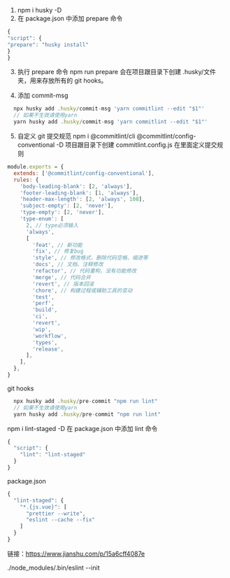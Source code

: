 1. npm i husky -D
2. 在 package.json 中添加 prepare 命令

```js
{
"script": {
"prepare": "husky install"
}
}
```

3. 执行 prepare 命令 npm run prepare 会在项目跟目录下创建 .husky/文件夹，用来存放所有的 git hooks。

4. 添加 commit-msg

```js
  npx husky add .husky/commit-msg 'yarn commitlint --edit "$1"'
  // 如果不生效请使用yarn
  yarn husky add .husky/commit-msg 'yarn commitlint --edit "$1"'
```

5. 自定义 git 提交规范
   npm i @commitlint/cli @commitlint/config-conventional -D
   项目跟目录下创建 commitlint.config.js 在里面定义提交规则

```js
module.exports = {
  extends: ['@commitlint/config-conventional'],
  rules: {
    'body-leading-blank': [2, 'always'],
    'footer-leading-blank': [1, 'always'],
    'header-max-length': [2, 'always', 108],
    'subject-empty': [2, 'never'],
    'type-empty': [2, 'never'],
    'type-enum': [
      2, // type必须输入
      'always',
      [
        'feat', // 新功能
        'fix', // 修复bug
        'style', // 修改格式，删除代码空格、缩进等
        'docs', // 文档、注释修改
        'refactor', // 代码重构，没有功能修改
        'merge', // 代码合并
        'revert', // 版本回滚
        'chore', // 构建过程或辅助工具的变动
        'test',
        'perf',
        'build',
        'ci',
        'revert',
        'wip',
        'workflow',
        'types',
        'release',
      ],
    ],
  },
}
```

git hooks

```js
  npx husky add .husky/pre-commit "npm run lint"
  // 如果不生效请使用yarn
  yarn husky add .husky/pre-commit "npm run lint"
```

npm i lint-staged -D
在 package.json 中添加 lint 命令

```js
{
  "script": {
    "lint": "lint-staged"
  }
}
```

package.json

```js
{
  "lint-staged": {
    "*.{js.vue}": [
      "prettier --write",
      "eslint --cache --fix"
    ]
  }
}
```

链接：https://www.jianshu.com/p/15a6cff4087e

./node_modules/.bin/eslint --init
